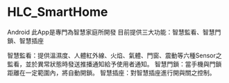# HLC_SmartHome
Android
此App是專門為智慧家庭所開發
目前提供三大功能：智慧監看、智慧門鎖、智慧插座

智慧監看：提供溫濕度、人體紅外線、火焰、氣體、門窗、震動等六種Sensor之監看，並於異常狀態時發送推播通知給予使用者通知。
智慧門鎖：當手機與門鎖距離在一定範圍內，將自動開鎖。
智慧插座：對智慧插座進行開與關之控制。
